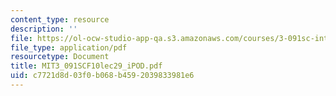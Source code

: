 ```yaml
---
content_type: resource
description: ''
file: https://ol-ocw-studio-app-qa.s3.amazonaws.com/courses/3-091sc-introduction-to-solid-state-chemistry-fall-2010/c7721d8d03f0b068b4592039833981e6_MIT3_091SCF10lec29_iPOD.pdf
file_type: application/pdf
resourcetype: Document
title: MIT3_091SCF10lec29_iPOD.pdf
uid: c7721d8d-03f0-b068-b459-2039833981e6
---
```

